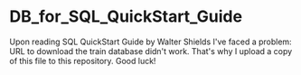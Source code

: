 # DB_for_SQL_QuickStart_Guide
Upon reading SQL QuickStart Guide by Walter Shields I've faced a problem: URL to download the train database didn't work. That's why I upload a copy of this file to this repository. Good luck!
